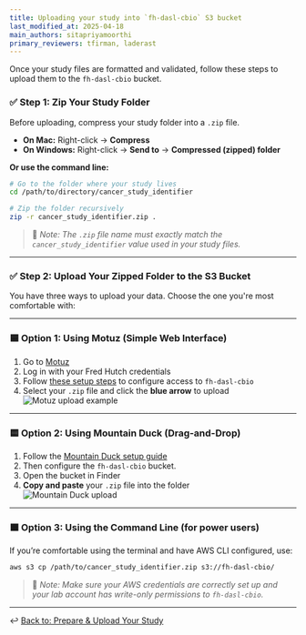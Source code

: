 ```yaml
---
title: Uploading your study into `fh-dasl-cbio` S3 bucket
last_modified_at: 2025-04-18
main_authors: sitapriyamoorthi
primary_reviewers: tfirman, laderast  
---
```


Once your study files are formatted and validated, follow these steps to upload them to the `fh-dasl-cbio` bucket.

### ✅ Step 1: Zip Your Study Folder

Before uploading, compress your study folder into a `.zip` file.

- **On Mac:** Right-click → **Compress**  
- **On Windows:** Right-click → **Send to** → **Compressed (zipped) folder**

**Or use the command line:**
```bash
# Go to the folder where your study lives
cd /path/to/directory/cancer_study_identifier

# Zip the folder recursively
zip -r cancer_study_identifier.zip .
```

> 📝 *Note: The `.zip` file name must exactly match the `cancer_study_identifier` value used in your study files.*

---

### ✅ Step 2: Upload Your Zipped Folder to the S3 Bucket

You have three ways to upload your data. Choose the one you're most comfortable with:

---

### 🟦 Option 1: Using Motuz (Simple Web Interface)

1. Go to [Motuz](https://motuz.fredhutch.org/login)  
2. Log in with your Fred Hutch credentials  
3. Follow [these setup steps](/compdemos/motuz/) to configure access to `fh-dasl-cbio`  
4. Select your `.zip` file and click the **blue arrow** to upload  
![Motuz upload example](/datademos/assets/cbio_15_motuz_upload.png)

---

### 🟨 Option 2: Using Mountain Duck (Drag-and-Drop)

1. Follow the [Mountain Duck setup guide](https://sciwiki.fredhutch.org/compdemos/Mountain-CyberDuck/#installing-mountain-duck)  
2. Then configure the `fh-dasl-cbio` bucket.
3. Open the bucket in Finder  
4. **Copy and paste** your `.zip` file into the folder  
![Mountain Duck upload](/datademos/assets/cbio_16_mountain_duck_upload.png)

---

### 🟫 Option 3: Using the Command Line (for power users)

If you’re comfortable using the terminal and have AWS CLI configured, use:
```bash
aws s3 cp /path/to/cancer_study_identifier.zip s3://fh-dasl-cbio/
```

> 📝 *Note: Make sure your AWS credentials are correctly set up and your lab account has write-only permissions to `fh-dasl-cbio`.*

---

↩️ [Back to: Prepare & Upload Your Study](/datascience/fh-cbio-intro#prepare--upload-your-study)
